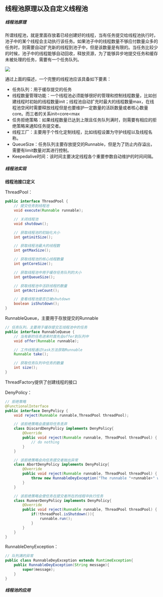 ## 线程池原理以及自定义线程池

##### 线程池原理

所谓线程池，就是里面存放着已经创建好的线程，当有任务提交给线程池执行时，池子中的某个线程会主动执行该任务。如果池子中的线程数量不够应付数量众多的任务时，则需要自动扩充新的线程到池子中，但是该数量是有限的。当任务比较少的时候，池子中的线程能够自动回收，释放资源，为了能够异步地提交任务和缓存未被处理的任务，需要有一个任务队列。

![](F:\__study__\hulianwang\study\note\java\java高并发编程详解\img\06_01_threadPoll.png)

通过上面的描述，一个完整的线程池应该具备如下要素：

- 任务队列：用于缓存提交的任务
- 线程数量管理功能：一个线程池必须能够很好的管理和控制线程数量，比如创建线程时初始的线程数量init；线程池自动扩充时最大的线程数量max，在线程池空闲时需要释放线程但是也要维护一定数量的活跃数量或者核心数量core。而三者的关系init<core<max
- 任务拒绝策略：如果线程数量已达到上限且任务队列满时，则需要有相应的拒绝策略来通知任务提交者。
- 线程工厂：主要用于个性化定制线程，比如线程设置为守护线程以及线程名称。
- QueueSize：任务队列主要存放提交的Runnable，但是为了防止内存溢出，需要有limit数量对其进行控制。
- Keepedalive时间：该时间主要决定线程各个重要参数自动维护的时间间隔。

##### 线程池实现

**线程池接口定义**

ThreadPool：

```java
public interface ThreadPool {
    // 提交任务到线程池
    void execute(Runnable runnable);

    // 关闭线程池
    void shutdown();

    // 获取线程池的初始化大小
    int getinitSize();

    // 获取线程池最大的线程数
    int getMaxSize();

    // 获取线程池的核心线程数量
    int getCoreSize();

    // 获取线程池中用于缓存任务队列的大小
    int getQueueSize();

    // 获取线程池中活跃线程的数量
    int getActiveCount();

    // 查看线程池是否已被shutdown
    boolean isShutdown();
}
```

RunnableQueue，主要用于存放提交的Runnable

```java
// 任务队列，主要用于缓存提交互线程池中的任务
public interface RunnableQueue {
    // 当有新的任务进来时首先会offer到队列中
    void offer(Runnable runnable);

    // 工作线程通过task方法获取Runnable
    Runnable take();

    // 获取任务队列中任务的数量
    int size();
}
```

ThreadFactory提供了创建线程的接口

DenyPolicy：

```java
// 拒绝策略
@FunctionalInterface
public interface DenyPolicy {
    void reject(Runnable runnable,ThreadPool threadPool);

    // 该拒绝策略会直接将任务丢弃
    class DiscardDenyPolicy implements DenyPolicy{
        @Override
        public void reject(Runnable runnable, ThreadPool threadPool) {
            // do nothing
        }
    }

    // 该拒绝策略会向任务提交者抛出异常
    class AbortDenyPolicy implements DenyPolicy{
        @Override
        public void reject(Runnable runnable, ThreadPool threadPool) {
            throw new RunnableDeyException("The runnable "+runnable+" will be abort.");
        }
    }

    // 该拒绝策略会使任务在提交者所在的线程中执行任务
    class RunnerDenyPolicy implements DenyPolicy{
        @Override
        public void reject(Runnable runnable, ThreadPool threadPool) {
            if(!threadPool.isShutdown()){
                runnable.run();
            }
        }
    }
}
```

RunnableDenyException：

```java
// 队列满的异常
public class RunnableDeyException extends RuntimeException{
    public RunnableDeyException(String message){
        super(message);
    }
}
```





##### 线程池的应用

